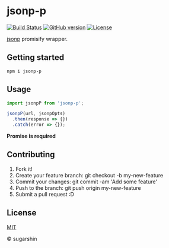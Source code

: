 # jsonp-p

[![Build Status][travis-image]][travis-url]
[![GitHub version][github-ver-image]][github-ver-url]
[![License][license-image]][license-url]

[jsonp](https://github.com/webmodules/jsonp) promisify wrapper.

## Getting started

```
npm i jsonp-p
```

## Usage

```js
import jsonpP from 'jsonp-p';

jsonpP(url, jsonpOpts)
  .then(response => {})
  .catch(error => {});
```

**Promise is required**

## Contributing

1. Fork it!
2. Create your feature branch: git checkout -b my-new-feature
3. Commit your changes: git commit -am 'Add some feature'
4. Push to the branch: git push origin my-new-feature
5. Submit a pull request :D

## License

[MIT][license-url]

© sugarshin

[npm-image]: http://img.shields.io/npm/v/jsonp-p.svg
[npm-url]: https://www.npmjs.org/package/jsonp-p
[bower-image]: http://img.shields.io/bower/v/jsonp-p.svg
[bower-url]: http://bower.io/search/?q=jsonp-p
[travis-image]: http://img.shields.io/travis/sugarshin/jsonp-p/master.svg?branch=master
[travis-url]: https://travis-ci.org/sugarshin/jsonp-p
[gratipay-image]: http://img.shields.io/gratipay/sugarshin.svg
[gratipay-url]: https://gratipay.com/sugarshin/
[coveralls-image]: https://coveralls.io/repos/sugarshin/jsonp-p/badge.svg
[coveralls-url]: https://coveralls.io/r/sugarshin/jsonp-p
[github-ver-image]: https://badge.fury.io/gh/sugarshin%2Fjsonp-p.svg
[github-ver-url]: http://badge.fury.io/gh/sugarshin%2Fjsonp-p
[license-image]: http://img.shields.io/:license-mit-blue.svg
[license-url]: http://sugarshin.mit-license.org/
[downloads-image]: http://img.shields.io/npm/dm/jsonp-p.svg
[dependencies-image]: http://img.shields.io/david/sugarshin/jsonp-p.svg
